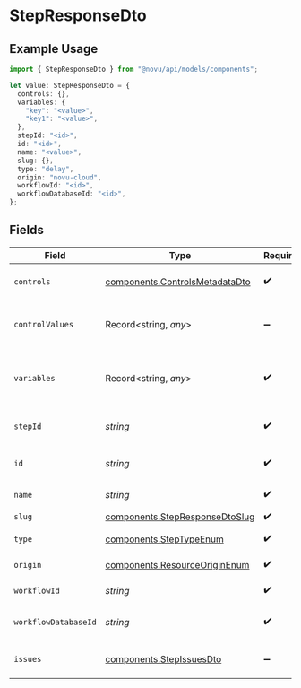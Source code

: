 # StepResponseDto

## Example Usage

```typescript
import { StepResponseDto } from "@novu/api/models/components";

let value: StepResponseDto = {
  controls: {},
  variables: {
    "key": "<value>",
    "key1": "<value>",
  },
  stepId: "<id>",
  id: "<id>",
  name: "<value>",
  slug: {},
  type: "delay",
  origin: "novu-cloud",
  workflowId: "<id>",
  workflowDatabaseId: "<id>",
};
```

## Fields

| Field                                                                            | Type                                                                             | Required                                                                         | Description                                                                      |
| -------------------------------------------------------------------------------- | -------------------------------------------------------------------------------- | -------------------------------------------------------------------------------- | -------------------------------------------------------------------------------- |
| `controls`                                                                       | [components.ControlsMetadataDto](../../models/components/controlsmetadatadto.md) | :heavy_check_mark:                                                               | Controls metadata for the step                                                   |
| `controlValues`                                                                  | Record<string, *any*>                                                            | :heavy_minus_sign:                                                               | Control values for the step (alias for controls.values)                          |
| `variables`                                                                      | Record<string, *any*>                                                            | :heavy_check_mark:                                                               | JSON Schema for variables, follows the JSON Schema standard                      |
| `stepId`                                                                         | *string*                                                                         | :heavy_check_mark:                                                               | Unique identifier of the step                                                    |
| `id`                                                                             | *string*                                                                         | :heavy_check_mark:                                                               | Database identifier of the step                                                  |
| `name`                                                                           | *string*                                                                         | :heavy_check_mark:                                                               | Name of the step                                                                 |
| `slug`                                                                           | [components.StepResponseDtoSlug](../../models/components/stepresponsedtoslug.md) | :heavy_check_mark:                                                               | Slug of the step                                                                 |
| `type`                                                                           | [components.StepTypeEnum](../../models/components/steptypeenum.md)               | :heavy_check_mark:                                                               | Type of the step                                                                 |
| `origin`                                                                         | [components.ResourceOriginEnum](../../models/components/resourceoriginenum.md)   | :heavy_check_mark:                                                               | Origin of the layout                                                             |
| `workflowId`                                                                     | *string*                                                                         | :heavy_check_mark:                                                               | Workflow identifier                                                              |
| `workflowDatabaseId`                                                             | *string*                                                                         | :heavy_check_mark:                                                               | Workflow database identifier                                                     |
| `issues`                                                                         | [components.StepIssuesDto](../../models/components/stepissuesdto.md)             | :heavy_minus_sign:                                                               | Issues associated with the step                                                  |